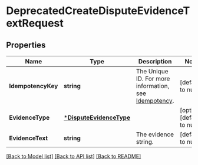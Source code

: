 # DeprecatedCreateDisputeEvidenceTextRequest

## Properties
Name | Type | Description | Notes
------------ | ------------- | ------------- | -------------
**IdempotencyKey** | **string** | The Unique ID. For more information, see [Idempotency](https://developer.squareup.com/docs/working-with-apis/idempotency). | [default to null]
**EvidenceType** | [***DisputeEvidenceType**](DisputeEvidenceType.md) |  | [optional] [default to null]
**EvidenceText** | **string** | The evidence string. | [default to null]

[[Back to Model list]](../README.md#documentation-for-models) [[Back to API list]](../README.md#documentation-for-api-endpoints) [[Back to README]](../README.md)


